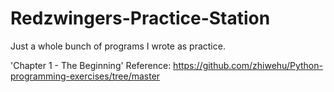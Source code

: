 # Redzwingers-Practice-Station
Just a whole bunch of programs I wrote as practice. 

'Chapter 1 - The Beginning' Reference: https://github.com/zhiwehu/Python-programming-exercises/tree/master
